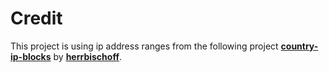 # Credit

This project is using ip address ranges from the following project [**country-ip-blocks**](https://github.com/herrbischoff/country-ip-blocks) by [**herrbischoff**](https://github.com/herrbischoff).
